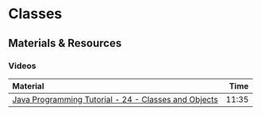 # Classes

## Materials & Resources

### Videos

| Material                                                                                                 |  Time |
|:---------------------------------------------------------------------------------------------------------|------:|
| [Java Programming Tutorial - 24 - Classes and Objects](https://youtu.be/IUqKuGNasdM?si=tAQmxKzMyvzg1TOB) | 11:35 |
